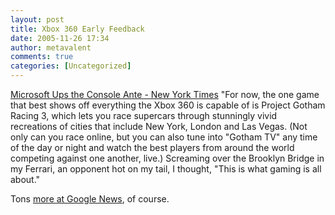 ```yaml
---
layout: post
title: Xbox 360 Early Feedback
date: 2005-11-26 17:34
author: metavalent
comments: true
categories: [Uncategorized]
---
```

<a href="http://www.nytimes.com/2005/11/25/arts/25xbox.html">Microsoft Ups the Console Ante - New York Times</a> "For now, the one game that best shows off everything the Xbox 360 is capable of is Project Gotham Racing 3, which lets you race supercars through stunningly vivid recreations of cities that include New York, London and Las Vegas. (Not only can you race online, but you can also tune into "Gotham TV" any time of the day or night and watch the best players from around the world competing against one another, live.) Screaming over the Brooklyn Bridge in my Ferrari, an opponent hot on my tail, I thought, "This is what gaming is all about."

Tons <a href="http://news.google.com/news?sourceid=navclient-ff&amp;ie=UTF-8&amp;rls=GGGL%2CGGGL%3A2005-09%2CGGGL%3Aen&amp;ncl=http://www.nytimes.com/2005/11/25/arts/25xbox.html&amp;hl=en">more at Google News</a>, of course.
